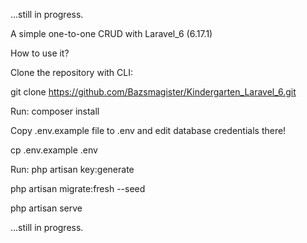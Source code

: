...still in progress.

A simple one-to-one CRUD with Laravel_6 (6.17.1)

How to use it?

Clone the repository with CLI:

git clone https://github.com/Bazsmagister/Kindergarten_Laravel_6.git

Run:
composer install

Copy .env.example file to .env and edit database credentials there!

cp .env.example .env

Run:
php artisan key:generate

php artisan migrate:fresh --seed

php artisan serve

...still in progress.
